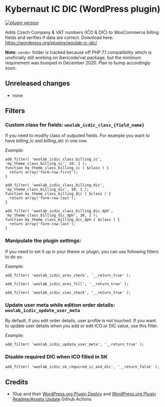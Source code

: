# Kybernaut IC DIC (WordPress plugin)

[![plugin version](https://img.shields.io/wordpress/plugin/v/woolab-ic-dic.svg)](https://wordpress.org/plugins/woolab-ic-dic)

Adds Czech Company & VAT numbers (IČO & DIČ) to WooCommerce billing fields and verifies if data are correct.
Download here: https://wordpress.org/plugins/woolab-ic-dic/

**Note:** `vendor` folder is tracked because off PHP 7.1 compatibility which is unoficially still working on ibericode/vat package, but the minimum requirement was bumped in December 2020. Plan to bump accordingly soon.

## Unreleased changes

* none

## Filters

### Custom class for fields: `woolab_icdic_class_{field_name}`
If you need to modify class of outputed fields. For example you want to have *billing_ic* and *billing_dic* in one row.


*Example:*

    add_filter( 'woolab_icdic_class_billing_ic', 'my_theme_class_billing_ic', 10, 1 );
    function my_theme_class_billing_ic ( $class ) {
      return array('form-row-first');
    }

    add_filter( 'woolab_icdic_class_billing_dic', 'my_theme_class_billing_dic', 10, 1 );
    function my_theme_class_billing_dic ( $class ) {
      return array('form-row-last');
    }

    add_filter( 'woolab_icdic_class_billing_dic_dph', 'my_theme_class_billing_dic_dph', 10, 1 );
    function my_theme_class_billing_dic_dph ( $class ) {
      return array('form-row-last');
    }

### Manipulate the plugin settings:
If you need to set it up in your theme or plugin, you can use following filters to do so:


*Example:*

    add_filter( 'woolab_icdic_ares_check', '__return_true' );

    add_filter( 'woolab_icdic_ares_fill', '__return_true' );

    add_filter( 'woolab_icdic_vies_check', '__return_true' );

### Update user meta while edition order details: `woolab_icdic_update_user_meta`
By default, if you edit order details, user profile is not touched. If you want to update user details when you add or edit ICO or DIC value, use this filter.


*Example:*

    add_filter( 'woolab_icdic_update_user_meta', '__return_true' );

### Disable required DIC when ICO filled in SK

    add_filter( 'woolab_icdic_sk_required_ic_and_dic', '__return_false' );

## Credits

* 10up and their [WordPress.org Plugin Deploy](https://github.com/10up/action-wordpress-plugin-deploy) and [WordPress.org Plugin Readme/Assets Update](https://github.com/10up/action-wordpress-plugin-asset-update) Github Actions
